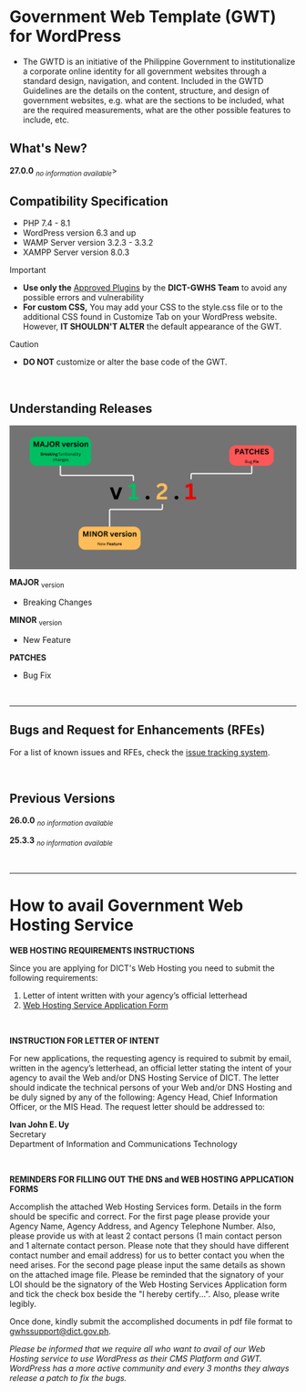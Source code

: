 # Government Web Template (GWT) for WordPress
- The GWTD is an initiative of the Philippine Government to institutionalize a corporate online identity
for all government websites through a standard design, navigation, and content. Included in the GWTD 
Guidelines are the details on the content, structure, and design of government websites, e.g. what are
the sections to be included, what are the required measurements, what are the other possible features 
to include, etc. 

## What's New?
**27.0.0** <sub>*no information available*</sub>>


## Compatibility Specification
- PHP 7.4 - 8.1
- WordPress version 6.3 and up
- WAMP Server version 3.2.3 - 3.3.2
- XAMPP Server version 8.0.3

> [!IMPORTANT]
> - **Use only the** [Approved Plugins](https://bit.ly/List-of-approved-plugins) by the **DICT-GWHS Team** to avoid any possible errors and vulnerability
> - **For custom CSS,** You may add your CSS to the style.css file or to the additional CSS found in Customize Tab on your WordPress website. However, **IT SHOULDN'T ALTER** the default appearance of the GWT.


> [!CAUTION]
> - **DO NOT** customize or alter the base code of the GWT. 

<br>

## Understanding Releases

<img align="center" alt="Semantic Versioning" src="https://raw.githubusercontent.com/MiCRO-6/semanticversioning/main/Semantic%20Versioning.png" width="auto" height="auto" />

**MAJOR** <sub>version</sub>
- Breaking Changes

**MINOR** <sub>version</sub>
- New Feature

**PATCHES**
- Bug Fix
<br>
<hr>

## Bugs and Request for Enhancements (RFEs)
For a list of known issues and RFEs, check the [issue tracking system](https://github.com/GOSD-DICT/gwt-wordpress/issues).

<br>

## Previous Versions

**26.0.0**
<sub>*no information available*</sub>

**25.3.3**
<sub>*no information available*</sub>

<br>
<hr>

# How to avail Government Web Hosting Service

**WEB HOSTING REQUIREMENTS INSTRUCTIONS**

Since you are applying for DICT's Web Hosting you need to submit the following requirements:

 1. Letter of intent written with your agency’s official letterhead
 2. [Web Hosting Service Application Form](https://drive.google.com/file/d/1Vl_bWkgm4hRQ-OCB8PPP6wykqjNzTdCL/view?usp=sharing)

<br>

**INSTRUCTION FOR LETTER OF INTENT**

For new applications, the requesting agency is required to submit by email, written in the agency’s letterhead, an official letter stating the intent of your agency to avail the Web and/or DNS Hosting Service of DICT. The letter should indicate the technical persons of your Web and/or DNS Hosting and be duly signed by any of the following: Agency Head, Chief Information Officer, or the MIS Head. The request letter should be addressed to:  


**Ivan John E. Uy**
<br>Secretary<br>
Department of Information and Communications Technology

<br>

**REMINDERS FOR FILLING OUT THE DNS and WEB HOSTING APPLICATION FORMS**


<p>Accomplish the attached Web Hosting Services form. Details in the form should be specific and correct. For the first page please provide your Agency Name, Agency Address, and Agency Telephone Number. Also, please provide us with at least 2 contact persons (1 main contact person and 1 alternate contact person. Please note that they should have different contact number and email address) for us to better contact you when the need arises. For the second page please input the same details as shown on the attached image file. Please be reminded that the signatory of your LOI should be the signatory of the  Web Hosting Services Application form and tick the check box beside the "I hereby certify...". Also, please write legibly.

Once done, kindly submit the accomplished documents in pdf file format to [gwhssupport@dict.gov.ph](https://mail.google.com/mail/u/0/?fs=1&to=gwhssupport@dict.gov.ph&tf=cm).</p>

*Please be informed that we require all who want to avail of our Web Hosting service to use WordPress as their CMS Platform and GWT. 
WordPress has a more active community and every 3 months they always release a patch to fix the bugs.*
